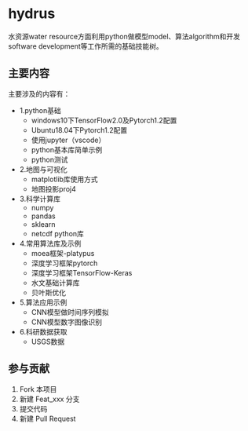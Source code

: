 # hydrus

水资源water resource方面利用python做模型model、算法algorithm和开发software development等工作所需的基础技能树。

## 主要内容

主要涉及的内容有：

- 1.python基础
  - windows10下TensorFlow2.0及Pytorch1.2配置
  - Ubuntu18.04下Pytorch1.2配置
  - 使用jupyter（vscode）
  - python基本库简单示例
  - python测试
- 2.地图与可视化
  - matplotlib库使用方式
  - 地图投影proj4
- 3.科学计算库
  - numpy
  - pandas
  - sklearn
  - netcdf python库
- 4.常用算法库及示例
  - moea框架-platypus
  - 深度学习框架pytorch
  - 深度学习框架TensorFlow-Keras
  - 水文基础计算库
  - 贝叶斯优化
- 5.算法应用示例
  - CNN模型做时间序列模拟
  - CNN模型数字图像识别
- 6.科研数据获取
  - USGS数据

## 参与贡献

1. Fork 本项目
2. 新建 Feat_xxx 分支
3. 提交代码
4. 新建 Pull Request
